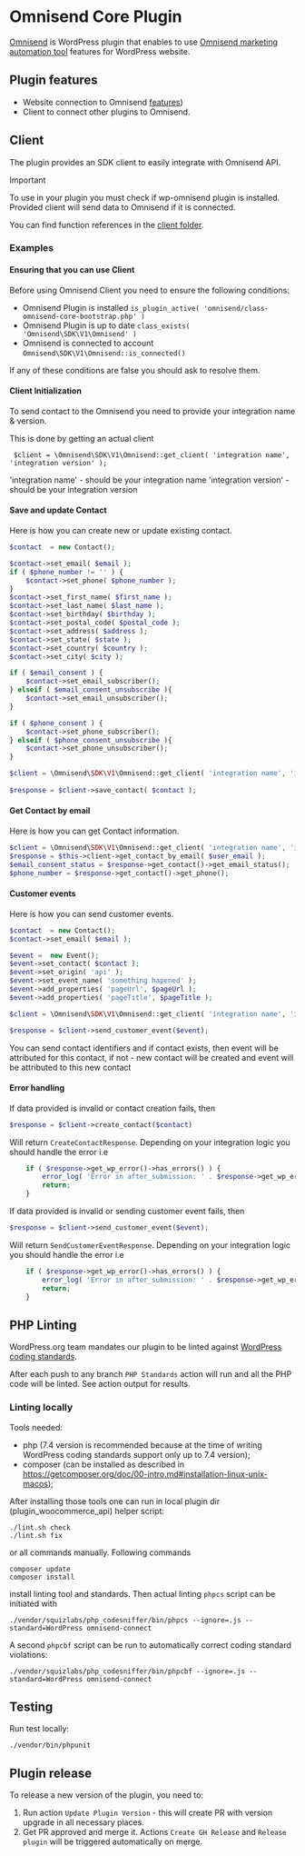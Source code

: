 # Omnisend Core Plugin

[Omnisend](https://wordpress.org/plugins/omnisend/) is WordPress plugin that enables to use [Omnisend marketing automation tool](https://www.omnisend.com/) features
for WordPress website.

## Plugin features

-   Website connection to Omnisend [features](https://www.omnisend.com/features/))
-   Client to connect other plugins to Omnisend.

## Client

The plugin provides an SDK client to easily integrate with Omnisend API.

> [!IMPORTANT]  
> To use in your plugin you must check if wp-omnisend plugin is installed.
> Provided client will send data to Omnisend if it is connected.

You can find function references in the [client folder](https://github.com/omnisend/wp-omnisend/tree/main/omnisend/includes/SDK/V1).

### Examples

#### Ensuring that you can use Client

Before using Omnisend Client you need to ensure the following conditions:

-   Omnisend Plugin is installed `is_plugin_active( 'omnisend/class-omnisend-core-bootstrap.php' )`
-   Omnisend Plugin is up to date `class_exists( 'Omnisend\SDK\V1\Omnisend' )`
-   Omnisend is connected to account `Omnisend\SDK\V1\Omnisend::is_connected()`

If any of these conditions are false you should ask to resolve them.

#### Client Initialization

To send contact to the Omnisend you need to provide your integration name & version.

This is done by getting an actual client

` $client = \Omnisend\SDK\V1\Omnisend::get_client( 'integration name', 'integration version' );`

'integration name' - should be your integration name
'integration version' - should be your integration version


#### Save and update Contact

Here is how you can create new or update existing contact.

```php
$contact  = new Contact();

$contact->set_email( $email );
if ( $phone_number != '' ) {
	$contact->set_phone( $phone_number );
}
$contact->set_first_name( $first_name );
$contact->set_last_name( $last_name );
$contact->set_birthday( $birthday );
$contact->set_postal_code( $postal_code );
$contact->set_address( $address );
$contact->set_state( $state );
$contact->set_country( $country );
$contact->set_city( $city );

if ( $email_consent ) {
	$contact->set_email_subscriber();
} elseif ( $email_consent_unsubscribe ){
	$contact->set_email_unsubscriber();
}

if ( $phone_consent ) {
	$contact->set_phone_subscriber();
} elseif ( $phone_consent_unsubscribe ){
	$contact->set_phone_unsubscriber();
}

$client = \Omnisend\SDK\V1\Omnisend::get_client( 'integration name', 'integration version' );
	
$response = $client->save_contact( $contact );
```

#### Get Contact by email

Here is how you can get Contact information.

```php
$client = \Omnisend\SDK\V1\Omnisend::get_client( 'integration name', 'integration version' );
$response = $this->client->get_contact_by_email( $user_email );
$email_consent_status = $response->get_contact()->get_email_status();
$phone_number = $response->get_contact()->get_phone();
```

#### Customer events

Here is how you can send customer events.

```php
$contact  = new Contact();
$contact->set_email( $email );

$event =  new Event();
$event->set_contact( $contact );
$event->set_origin( 'api' );
$event->set_event_name( 'something hapened' );
$event->add_properties( 'pageUrl', $pageUrl );
$event->add_properties( 'pageTitle', $pageTitle );

$client = \Omnisend\SDK\V1\Omnisend::get_client( 'integration name', 'integration version' );

$response = $client->send_customer_event($event);
```

You can send contact identifiers and if contact exists, then event will be attributed for this contact, if not - new contact will be created and event will be attributed to this new contact

#### Error handling

If data provided is invalid or contact creation fails, then

```php
$response = $client->create_contact($contact)
```

Will return `CreateContactResponse`. Depending on your integration logic you should handle the error i.e

```php
    if ( $response->get_wp_error()->has_errors() ) {
        error_log( 'Error in after_submission: ' . $response->get_wp_error()->get_error_message());
        return;
    }
```

If data provided is invalid or sending customer event fails, then

```php
$response = $client->send_customer_event($event);
```

Will return `SendCustomerEventResponse`. Depending on your integration logic you should handle the error i.e

```php
    if ( $response->get_wp_error()->has_errors() ) {
        error_log( 'Error in after_submission: ' . $response->get_wp_error()->get_error_message());
        return;
    }
```

## PHP Linting

WordPress.org team mandates our plugin to be linted
against [WordPress coding standards](https://github.com/WordPress/WordPress-Coding-Standards).

After each push to any branch `PHP Standards` action will run and all the PHP code will be linted. See action output for results.

### Linting locally

Tools needed:

-   php (7.4 version is recommended because at the time of writing WordPress coding standards support only up to 7.4 version);
-   composer (can be installed as described in https://getcomposer.org/doc/00-intro.md#installation-linux-unix-macos);

After installing those tools one can run in local plugin dir (plugin_woocommerce_api) helper script:

```shell
./lint.sh check
./lint.sh fix
```

or all commands manually. Following commands

```shell
composer update
composer install
```

install linting tool and standards. Then actual linting `phpcs` script can be initiated with

```shell
./vendor/squizlabs/php_codesniffer/bin/phpcs --ignore=.js --standard=WordPress omnisend-connect
```

A second `phpcbf` script can be run to automatically correct coding standard violations:

```shell
./vendor/squizlabs/php_codesniffer/bin/phpcbf --ignore=.js --standard=WordPress omnisend-connect
```

## Testing

Run test locally:

```shell
./vendor/bin/phpunit
```

## Plugin release

To release a new version of the plugin, you need to:

1. Run action `Update Plugin Version` - this will create PR with version upgrade in all necessary places.
2. Get PR approved and merge it. Actions `Create GH Release` and `Release plugin` will be triggered automatically on merge.
